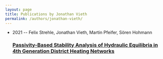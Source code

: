 ```yaml
---
layout: page
title: Publications by Jonathan Vieth
permalink: /authors/jonathan-vieth/
---
```


<ul class="post-list">
<li><span class='post-meta'>2021 -- Felix Strehle, Jonathan Vieth, Martin Pfeifer, Sören Hohmann</span><h3><a class='post-link' href='../../passivity-based-stability-analysis-of-hydraulic-equilibria-in-4th-generation-district-heating-networks'>Passivity-Based Stability Analysis of Hydraulic Equilibria in 4th Generation District Heating Networks</a></h3></li>

</ul>
